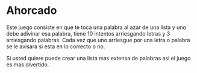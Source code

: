 # Ahorcado
Este juego consiste en que te toca una palabra al azar de una lista y uno debe adivinar esa palabra, tiene 10 intentos arriesgando letras y 3 arriesgando palabras. Cada vez que uno arriesgue por una letra o palabra se le avisara si esta en lo correcto o no.

Si usted quiere puede crear una lista mas extensa de palabras asi el juego es mas divertido.
